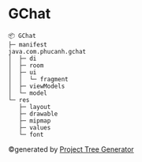 # GChat
```
📦 GChat
├─ manifest
java.com.phucanh.gchat
│  ├─ di
│  ├─ room
│  ├─ ui
│  │  └─ fragment
│  ├─ viewModels
│  └─ model
└─ res
   ├─ layout
   ├─ drawable
   ├─ mipmap
   ├─ values
   └─ font
```
©generated by [Project Tree Generator](https://woochanleee.github.io/project-tree-generator)
